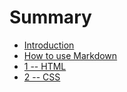 # Summary

* [Introduction](README.md)
* [How to use Markdown](how-to-use-markdown.md)
* [1 -- HTML](hello-world.md)
* [2 -- CSS](2-css.md)

